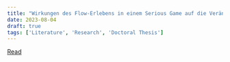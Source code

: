 ```yaml
---
title: "Wirkungen des Flow-Erlebens in einem Serious Game auf die Veränderung von Fachwissen und Selbstwirksamkeitserwartung"
date: 2023-08-04
draft: true
tags: ['Literature', 'Research', 'Doctoral Thesis']
---
```



[Read]()